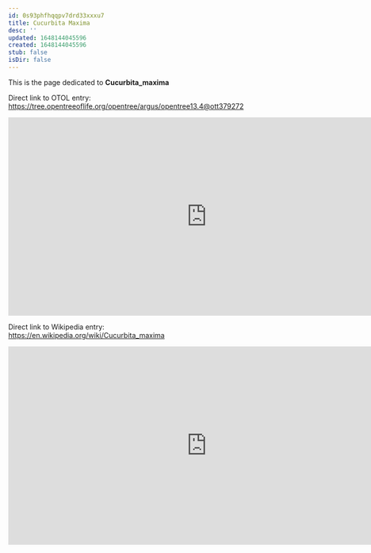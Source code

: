 ```yaml
---
id: 0s93phfhqqpv7drd33xxxu7
title: Cucurbita Maxima
desc: ''
updated: 1648144045596
created: 1648144045596
stub: false
isDir: false
---
```

This is the page dedicated to **Cucurbita_maxima**


Direct link to OTOL entry: https://tree.opentreeoflife.org/opentree/argus/opentree13.4@ott379272



<html>
    <body>
    <iframe src="https://tree.opentreeoflife.org/opentree/argus/opentree13.4@ott379272"
    width="800" height="400" frameborder="0" allowfullscreen> </iframe>
    </body>
</html>
    


Direct link to Wikipedia entry: https://en.wikipedia.org/wiki/Cucurbita_maxima



<html>
    <body>
    <iframe src="https://en.wikipedia.org/wiki/Cucurbita_maxima"
    width="800" height="400" frameborder="0" allowfullscreen> </iframe>
    </body>
</html>
    
